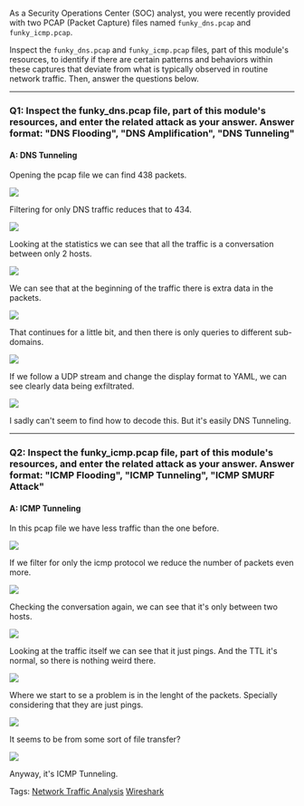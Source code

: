 
As a Security Operations Center (SOC) analyst, you were recently provided with two PCAP (Packet Capture) files named `funky_dns.pcap` and `funky_icmp.pcap`.

Inspect the `funky_dns.pcap` and `funky_icmp.pcap` files, part of this module's resources, to identify if there are certain patterns and behaviors within these captures that deviate from what is typically observed in routine network traffic. Then, answer the questions below.

___

### Q1: Inspect the funky_dns.pcap file, part of this module's resources, and enter the related attack as your answer. Answer format: "DNS Flooding", "DNS Amplification", "DNS Tunneling"

#### A: DNS Tunneling

Opening the pcap file we can find 438 packets.

![](../../Img/Pasted%20image%2020250611153310.png)

Filtering for only DNS traffic reduces that to 434.

![](../../Img/Pasted%20image%2020250611153352.png)

Looking at the statistics we can see that all the traffic is a conversation between only 2 hosts.

![](../../Img/Pasted%20image%2020250611153636.png)

We can see that at the beginning of the traffic there is extra data in the packets.

![](../../Img/Pasted%20image%2020250611154149.png)

That continues for a little bit, and then there is only queries to different sub-domains.

![](../../Img/Pasted%20image%2020250611154320.png)

If we follow a UDP stream and change the display format to YAML, we can see clearly data being exfiltrated.

![](../../Img/Pasted%20image%2020250611154445.png)

I sadly can't seem to find how to decode this. But it's easily DNS Tunneling.

___

### Q2: Inspect the funky_icmp.pcap file, part of this module's resources, and enter the related attack as your answer. Answer format: "ICMP Flooding", "ICMP Tunneling", "ICMP SMURF Attack"

#### A: ICMP Tunneling

In this pcap file we have less traffic than the one before.

![](../../Img/Pasted%20image%2020250611160006.png)

If we filter for only the icmp protocol we reduce the number of packets even more.

![](../../Img/Pasted%20image%2020250611160115.png)

Checking the conversation again, we can see that it's only between two hosts.

![](../../Img/Pasted%20image%2020250611160214.png)

Looking at the traffic itself we can see that it just pings.
And the TTL it's normal, so there is nothing weird there.

![](../../Img/Pasted%20image%2020250611160309.png)

Where we start to se a problem is in the lenght of the packets. Specially considering that they are just pings.

![](../../Img/Pasted%20image%2020250611160437.png)

It seems to be from some sort of file transfer?

![](../../Img/Pasted%20image%2020250611161033.png)

Anyway, it's ICMP Tunneling.


Tags: [Network Traffic Analysis](../../Index/Network%20Traffic%20Analysis.md) [Wireshark](../../Index/Wireshark.md) 